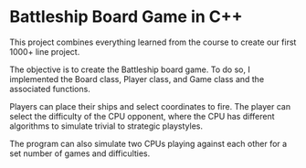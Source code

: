 # Battleship Board Game in C++ 
This project combines everything learned from the course to create our first 1000+ line project.

The objective is to create the Battleship board game. To do so, I implemented the Board class, Player class, and Game class and the associated functions.

Players can place their ships and select coordinates to fire. The player can select the difficulty of the CPU opponent, where the CPU has different algorithms to simulate trivial to strategic playstyles.

The program can also simulate two CPUs playing against each other for a set number of games and difficulties.  
